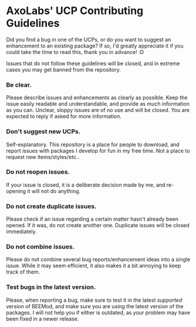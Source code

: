 # AxoLabs' UCP Contributing Guidelines
Did you find a bug in one of the UCPs, or do you want to suggest an enhancement to an existing package? If so, I'd greatly appreciate it if you could take the time to read this, thank you in advance! :D

Issues that do not follow these guidelines will be closed, and in extreme cases you may get banned from the repository.

### Be clear.
Please describe issues and enhancements as clearly as possible. Keep the issue easily readable and understandable, and provide as much information as you can. Unclear, sloppy issues are of no use and will be closed.
You are expected to reply if asked for more information. 

### Don't suggest new UCPs.
Self-explanatory. This repository is a place for people to download, and report issues with packages I develop for fun in my free time. Not a place to request new items/styles/etc..

### Do not reopen issues.
If your issue is closed, it is a deliberate decision made by me, and re-opening it will not do anything. 

### Do not create duplicate issues.
Please check if an issue regarding a certain matter hasn't already been opened. If it was, do not create another one. Duplicate issues will be closed immediately.

### Do not combine issues.
Please do not combine several bug reports/enhancement ideas into a single issue. While it may seem efficient, it also makes it a bit annoying to keep track of them.

### Test bugs in the latest version.
Please, when reporting a bug, make sure to test it in the latest *supported* version of BEEMod, and make sure you are using the latest version of the packages. I will not help you if either is outdated, as your problem may have been fixed in a newer release.
